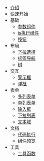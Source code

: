 * [介绍](/readme.md)
* [快速开始](/docs/QuickStart.md.md)
* 基础
   * [参数组件](/components/ds-prop.md)
   * [js执行组件](/components/ds-script.md)
   * [按钮](/components/dsb5-button.md)
* 布局
   * [下拉选择](/components/dsb5-dropdown.md)
   * [标签导航](/components/dsb5-tabs.md)
   * [树](/components/dsb5-menu-tree.md)
* 交互
   * [警示框](/components/dsb5-alert.md)
   * [弹框](/components/dsb5-modal.md)
* 表单
   * [多列表单](/components/dsb5-api-params.md)
   * [单列表单](/components/dsb5-function-params.md)
   * [输入框](/components/dsb5-input.md)
   * [下拉列表](/components/dsb5-select.md)
   * [文本域](/components/dsb5-textarea.md)
* 文档
   * [代码执行](/components/dsb5-function-execute.md)
   * [组件预览](/components/dsb5-webcomponent-show.md)
* 工具
   * [工具函数](/components/ds-util.md)
